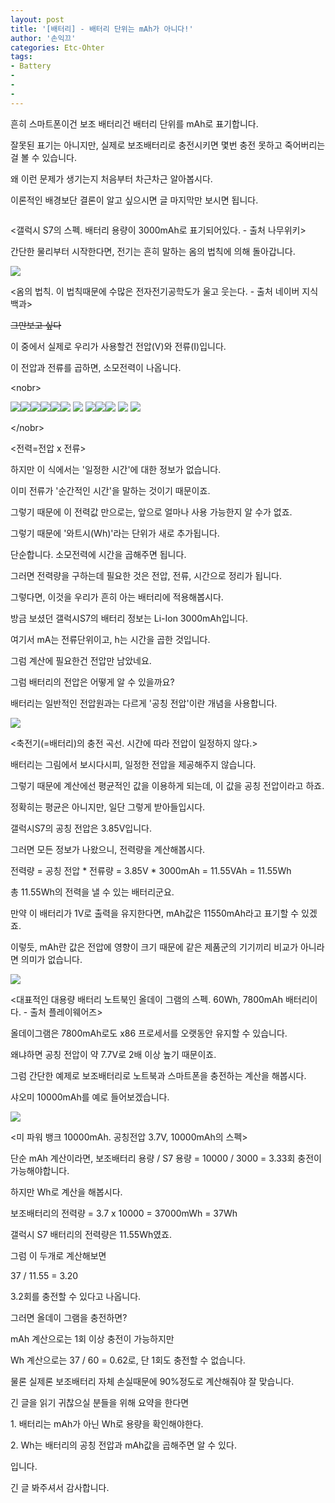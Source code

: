 ```yaml
---
layout: post
title: '[배터리] - 배터리 단위는 mAh가 아니다!'
author: '손익끄'
categories: Etc-Ohter
tags:
- Battery
-
-
-
---
```



<script> location.href='https://cafe.naver.com/develoid/810683' ; </script>

<p>흔히 스마트폰이건 보조 배터리건 배터리 단위를 mAh로 표기합니다.</p>
<p>잘못된 표기는 아니지만, 실제로 보조배터리로 충전시키면 몇번 충전 못하고 죽어버리는걸 볼 수 있습니다.</p>
<p>왜 이런 문제가 생기는지 처음부터 차근차근 알아봅시다.</p>
<p>이론적인 배경보단 결론이 알고 싶으시면 글 마지막만 보시면 됩니다.</p>
<p><img  ></p>
<p>&lt;갤럭시 S7의 스펙. 배터리 용량이 3000mAh로 표기되어있다. - 출처 나무위키&gt;</p>
<p>간단한 물리부터 시작한다면, 전기는 흔히 말하는 옴의 법칙에 의해 돌아갑니다.</p>
<p><img src="https://dthumb-phinf.pstatic.net/?src=%22https%3A%2F%2Fdbscthumb-phinf.pstatic.net%2F4023_000_1%2F20160218143208872_Z4DMTMCK5.jpg%2Fvm_sc3012_04_i01.jpg%3Ftype%3Dw690_fst_visang%26amp%3Bwm%3DY%22&amp;type=cafe_wa740"></p>
<p>&lt;옴의 법칙.&nbsp;이 법칙때문에 수많은 전자전기공학도가 울고 웃는다. - 출처 네이버 지식백과&gt;</p>
<p><strike>그만보고 싶다</strike></p>
<p>이 중에서&nbsp;실제로 우리가 사용할건 전압(V)와 전류(I)입니다.</p>
<p>이 전압과 전류를 곱하면, 소모전력이 나옵니다.</p>
&lt;nobr&gt;<p><img src="https://dthumb-phinf.pstatic.net/?src=%22https%3A%2F%2Fssl.pstatic.net%2Fstatic%2Fncc%2Fmath%2FMathJax-2.5-latest%2FMathJax-2.5-latest%2Ffonts%2FHTML-CSS%2FTeX%2Fpng%2FMath%2FItalic%2F100%2F0050.png%3Frev%3D2.5.3%22&amp;type=cafe_wa740"><img src="https://dthumb-phinf.pstatic.net/?src=%22https%3A%2F%2Fssl.pstatic.net%2Fstatic%2Fncc%2Fmath%2FMathJax-2.5-latest%2FMathJax-2.5-latest%2Ffonts%2FHTML-CSS%2FTeX%2Fpng%2FMain%2FRegular%2F100%2F003D.png%3Frev%3D2.5.3%22&amp;type=cafe_wa740"><img src="https://dthumb-phinf.pstatic.net/?src=%22https%3A%2F%2Fssl.pstatic.net%2Fstatic%2Fncc%2Fmath%2FMathJax-2.5-latest%2FMathJax-2.5-latest%2Ffonts%2FHTML-CSS%2FTeX%2Fpng%2FMath%2FItalic%2F100%2F0049.png%3Frev%3D2.5.3%22&amp;type=cafe_wa740"><img src="https://dthumb-phinf.pstatic.net/?src=%22https%3A%2F%2Fssl.pstatic.net%2Fstatic%2Fncc%2Fmath%2FMathJax-2.5-latest%2FMathJax-2.5-latest%2Ffonts%2FHTML-CSS%2FTeX%2Fpng%2FMath%2FItalic%2F100%2F0056.png%3Frev%3D2.5.3%22&amp;type=cafe_wa740"><img src="https://dthumb-phinf.pstatic.net/?src=%22https%3A%2F%2Fssl.pstatic.net%2Fstatic%2Fncc%2Fmath%2FMathJax-2.5-latest%2FMathJax-2.5-latest%2Ffonts%2FHTML-CSS%2FTeX%2Fpng%2FMain%2FRegular%2F100%2F003D.png%3Frev%3D2.5.3%22&amp;type=cafe_wa740"><img src="https://dthumb-phinf.pstatic.net/?src=%22https%3A%2F%2Fssl.pstatic.net%2Fstatic%2Fncc%2Fmath%2FMathJax-2.5-latest%2FMathJax-2.5-latest%2Ffonts%2FHTML-CSS%2FTeX%2Fpng%2FMath%2FItalic%2F100%2F0049.png%3Frev%3D2.5.3%22&amp;type=cafe_wa740">&nbsp;<img src="https://dthumb-phinf.pstatic.net/?src=%22https%3A%2F%2Fssl.pstatic.net%2Fstatic%2Fncc%2Fmath%2FMathJax-2.5-latest%2FMathJax-2.5-latest%2Ffonts%2FHTML-CSS%2FTeX%2Fpng%2FMain%2FRegular%2F071%2F0032.png%3Frev%3D2.5.3%22&amp;type=cafe_wa740">&nbsp;<img src="https://dthumb-phinf.pstatic.net/?src=%22https%3A%2F%2Fssl.pstatic.net%2Fstatic%2Fncc%2Fmath%2FMathJax-2.5-latest%2FMathJax-2.5-latest%2Ffonts%2FHTML-CSS%2FTeX%2Fpng%2FMath%2FItalic%2F100%2F0052.png%3Frev%3D2.5.3%22&amp;type=cafe_wa740"><img src="https://dthumb-phinf.pstatic.net/?src=%22https%3A%2F%2Fssl.pstatic.net%2Fstatic%2Fncc%2Fmath%2FMathJax-2.5-latest%2FMathJax-2.5-latest%2Ffonts%2FHTML-CSS%2FTeX%2Fpng%2FMain%2FRegular%2F100%2F003D.png%3Frev%3D2.5.3%22&amp;type=cafe_wa740"><img src="https://dthumb-phinf.pstatic.net/?src=%22https%3A%2F%2Fssl.pstatic.net%2Fstatic%2Fncc%2Fmath%2FMathJax-2.5-latest%2FMathJax-2.5-latest%2Ffonts%2FHTML-CSS%2FTeX%2Fpng%2FMath%2FItalic%2F100%2F0056.png%3Frev%3D2.5.3%22&amp;type=cafe_wa740">&nbsp;<img src="https://dthumb-phinf.pstatic.net/?src=%22https%3A%2F%2Fssl.pstatic.net%2Fstatic%2Fncc%2Fmath%2FMathJax-2.5-latest%2FMathJax-2.5-latest%2Ffonts%2FHTML-CSS%2FTeX%2Fpng%2FMain%2FRegular%2F071%2F0032.png%3Frev%3D2.5.3%22&amp;type=cafe_wa740">&nbsp;<img src="https://dthumb-phinf.pstatic.net/?src=%22https%3A%2F%2Fssl.pstatic.net%2Fstatic%2Fncc%2Fmath%2FMathJax-2.5-latest%2FMathJax-2.5-latest%2Ffonts%2FHTML-CSS%2FTeX%2Fpng%2FMath%2FItalic%2F100%2F0052.png%3Frev%3D2.5.3%22&amp;type=cafe_wa740">&nbsp;&nbsp;</p>
&lt;/nobr&gt;<p> &lt;전력=전압 x 전류&gt;</p>
<p>하지만 이 식에서는 '일정한 시간'에 대한 정보가 없습니다.</p>
<p>이미 전류가 '순간적인 시간'을 말하는 것이기 때문이죠.</p>
<p>그렇기 때문에 이&nbsp;전력값 만으로는, 앞으로 얼마나 사용 가능한지 알 수가 없죠.</p>
<p>그렇기 때문에 '와트시(Wh)'라는 단위가 새로 추가됩니다.</p>
<p>단순합니다. 소모전력에 시간을 곱해주면 됩니다.</p>
<p>그러면&nbsp;전력량을 구하는데 필요한 것은 전압, 전류, 시간으로 정리가 됩니다.</p>
<p>그렇다면, 이것을 우리가 흔히 아는 배터리에 적용해봅시다.</p>
<p>방금 보셨던 갤럭시S7의 배터리 정보는 Li-Ion 3000mAh입니다.</p>
<p>여기서 mA는 전류단위이고, h는 시간을 곱한 것입니다.</p>
<p>그럼 계산에 필요한건 전압만 남았네요.</p>
<p>그럼 배터리의 전압은 어떻게 알 수 있을까요?</p>
<p>배터리는 일반적인 전압원과는 다르게 '공칭 전압'이란 개념을 사용합니다.</p>
<p><a href="https://electronics.stackexchange.com/questions/75151/does-a-capacitor-store-charge"><img src="https://dthumb-phinf.pstatic.net/?src=%22https%3A%2F%2Fapwiki.wikidot.com%2Flocal--files%2Fap-physics-b%253Aformula-sheet%2Fcapacitor-charge-curve.png%22&amp;type=cafe_wa740"></a></p>
<p>&lt;축전기(=배터리)의 충전 곡선. 시간에 따라 전압이 일정하지 않다.&gt;</p>
<p>배터리는 그림에서 보시다시피, 일정한 전압을 제공해주지 않습니다.</p>
<p>그렇기 때문에 계산에선&nbsp;평균적인 값을 이용하게 되는데, 이 값을 공칭 전압이라고 하죠.</p>
<p>정확히는 평균은 아니지만, 일단 그렇게 받아들입시다.</p>
<p>갤럭시S7의 공칭 전압은 3.85V입니다.</p>
<p>그러면 모든 정보가 나왔으니, 전력량을 계산해봅시다.</p>
<p>전력량 = 공칭 전압 * 전류량 = 3.85V * 3000mAh = 11.55VAh = 11.55Wh</p>
<p>총 11.55Wh의 전력을 낼 수 있는 배터리군요.</p>
<p>만약 이 배터리가 1V로 출력을 유지한다면, mAh값은 11550mAh라고 표기할 수 있겠죠.</p>
<p>이렇듯, mAh란 값은 전압에 영향이 크기 때문에 같은 제품군의 기기끼리 비교가 아니라면 의미가 없습니다.</p>
<p><img src="https://dthumb-phinf.pstatic.net/?src=%22http%3A%2F%2Fdown.playwares.com%2Fxe%2Ffiles%2Fattach%2Fimages%2F105%2F684%2F027%2F8794ae049b91d0ed4cd146fb262da8f7.jpg%22&amp;type=cafe_wa740"></p>
<p>&lt;대표적인 대용량 배터리 노트북인 올데이 그램의 스펙. 60Wh, 7800mAh 배터리이다. - 출처 플레이웨어즈&gt;</p>
<p>올데이그램은 7800mAh로도 x86 프로세서를 오랫동안 유지할 수 있습니다.</p>
<p>왜냐하면 공칭 전압이 약 7.7V로 2배 이상 높기 때문이죠.</p>
<p>그럼 간단한 예제로 보조배터리로 노트북과 스마트폰을 충전하는 계산을 해봅시다.</p>
<p>샤오미 10000mAh를 예로 들어보겠습니다.</p>
<p><img src="https://dthumb-phinf.pstatic.net/?src=%22https%3A%2F%2Fcdn.namuwikiusercontent.com%2Fs%2F8ee522ff970d543f313ae715aaabcb72e49df6617cebc3eb514d1e191b2e2ff88b9237f8fe51ff08a0bd822d5a26c081e05adb7d93084d8fc9437f8c001479002f654bcbb239a04c6a7035ddd4dfccb8%3Fe%3D1535199103%26amp%3Bk%3DvCpZ8wHyXJCEvZ2eOuAH8Q%22&amp;type=cafe_wa740"></p>
<p>&lt;미 파워 뱅크 10000mAh. 공칭전압 3.7V, 10000mAh의 스펙&gt;</p>
<p>단순 mAh 계산이라면, 보조배터리 용량 / S7 용량 = 10000 / 3000 = 3.33회 충전이 가능해야합니다.</p>
<p>하지만 Wh로 계산을 해봅시다.</p>
<p>보조배터리의 전력량 = 3.7 x 10000 = 37000mWh = 37Wh</p>
<p>갤럭시 S7 배터리의 전력량은 11.55Wh였죠.</p>
<p>그럼 이 두개로 계산해보면</p>
<p>37 / 11.55 = 3.20</p>
<p>3.2회를 충전할 수 있다고 나옵니다.</p>
<p>그러면 올데이 그램을 충전하면?</p>
<p>mAh 계산으로는 1회 이상 충전이 가능하지만</p>
<p>Wh 계산으로는 37 / 60 = 0.62로, 단 1회도 충전할 수 없습니다.</p>
<p>물론 실제론 보조배터리 자체 손실때문에 90%정도로 계산해줘야 잘 맞습니다.</p>
<p>긴 글을 읽기 귀찮으실 분들을 위해 요약을 한다면</p>
<p></p>
<p>1. 배터리는 mAh가 아닌 Wh로 용량을 확인해야한다.</p>
<p>2. Wh는 배터리의 공칭 전압과 mAh값을 곱해주면 알 수 있다.</p>
<p>입니다.</p>
<p>긴 글 봐주셔서 감사합니다.</p>

